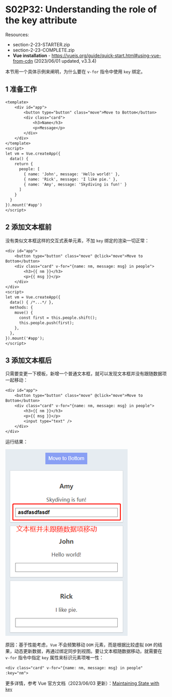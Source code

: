# S02P32: Understanding the role of the key attribute

Resources:

- section-2-23-STARTER.zip
- section-2-23-COMPLETE.zip
- **Vue installation** - https://vuejs.org/guide/quick-start.html#using-vue-from-cdn (2023/06/01 updated, v3.3.4)



本节用一个具体示例来阐明，为什么要在 `v-for` 指令中使用 `key` 绑定。

## 1 准备工作

```vue
<template>
	<div id="app">
        <button type="button" class="move">Move to Bottom</button>
        <div class="card">
            <h3>Name</h3>
            <p>Message</p>
        </div>
    </div>
</template>
<script>
let vm = Vue.createApp({
  data() {
    return {
      people: [
        { name: 'John', message: 'Hello world!' },
        { name: 'Rick', message: 'I like pie.' },
        { name: 'Amy', message: 'Skydiving is fun!' }
      ]
    }
  }
}).mount('#app')
</script>
```



## 2 添加文本框前

没有类似文本框这样的交互式表单元素，不加 `key` 绑定的渲染一切正常：

```vue
<div id="app">
    <button type="button" class="move" @click="move">Move to Bottom</button>
    <div class="card" v-for="{name: nm, message: msg} in people">
        <h3>{{ nm }}</h3>
        <p>{{ msg }}</p>
    </div>
</div>
<script>
let vm = Vue.createApp({
  data() { /*...*/ },
  methods: {
    move() {
      const first = this.people.shift();
      this.people.push(first);
    },
  },
}).mount('#app');
</script>
```



## 3 添加文本框后

只需要变更一下模板，新增一个普通文本框，就可以发现文本框并没有跟随数据项一起移动：

```vue
<div id="app">
    <button type="button" class="move" @click="move">Move to Bottom</button>
    <div class="card" v-for="{name: nm, message: msg} in people">
        <h3>{{ nm }}</h3>
        <p>{{ msg }}</p>
        <input type="text" />
    </div>
</div>
```

运行结果：

![input boxes remain still](../assets/32-1.png)

原因：基于性能考虑，`Vue` 不会频繁移动 `DOM` 元素，而是根据比较虚拟 `DOM` 的结果，动态更新数据，再通过绑定同步到视图。要让文本框随数据移动，就需要在 `v-for` 指令中指定 `key` 属性来标识元素项唯一性：

```vue
<div class="card" v-for="{name: nm, message: msg} in people" :key="nm">
```

更多详情，参考 Vue 官方文档（2023/06/03 更新）：[Maintaining State with `key`](https://vuejs.org/guide/essentials/list.html#maintaining-state-with-key)

